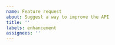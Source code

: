 ```yaml
---
name: Feature request
about: Suggest a way to improve the API
title: ''
labels: enhancement
assignees: ''
---
```


